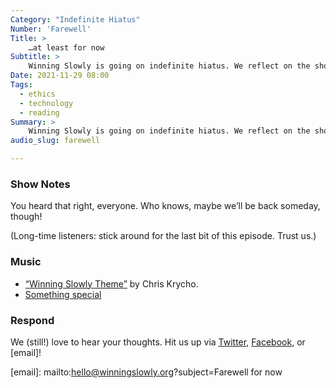 ```yaml
---
Category: "Indefinite Hiatus"
Number: 'Farewell'
Title: >
    …at least for now
Subtitle: >
    Winning Slowly is going on indefinite hiatus. We reflect on the show!
Date: 2021-11-29 08:00
Tags:
  - ethics
  - technology
  - reading
Summary: >
    Winning Slowly is going on indefinite hiatus. We reflect on the show!
audio_slug: farewell

---
```


### Show Notes

You heard that right, everyone. Who knows, maybe we’ll be back someday, though!

(Long-time listeners: stick around for the last bit of this episode. Trust us.)

### Music

* [“Winning Slowly Theme”](https://soundcloud.com/chriskrycho/winning-slowly) by Chris Krycho.
* [Something special](https://soundcloud.com/chriskrycho/winning-slowly-2021/s-YninVaoIO7X?si=8288214151034afd81e2fdc75f6b66fa)

### Respond

We (still!) love to hear your thoughts. Hit us up via [Twitter](https://www.twitter.com/winningslowly), [Facebook](https://www.facebook.com/winningslowlypodcast), or [email]!

[email]: mailto:hello@winningslowly.org?subject=Farewell for now
